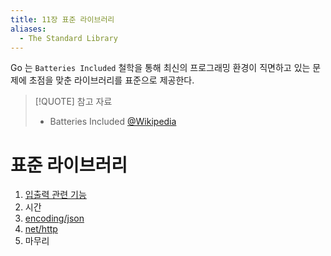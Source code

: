 ```yaml
---
title: 11장 표준 라이브러리
aliases:
  - The Standard Library
---
```


Go 는 `Batteries Included` 철학을 통해 최신의 프로그래밍 환경이 직면하고 있는 문제에 초점을 맞춘 라이브러리를 표준으로 제공한다.

> [!QUOTE] 참고 자료
>
> - Batteries Included [@Wikipedia](https://en.wikipedia.org/wiki/Batteries_Included)

# 표준 라이브러리

1. [입출력 관련 기능](11.1.md)
2. 시간
3. [encoding/json](11.3.md)
4. [net/http](11.4.md)
5. 마무리
